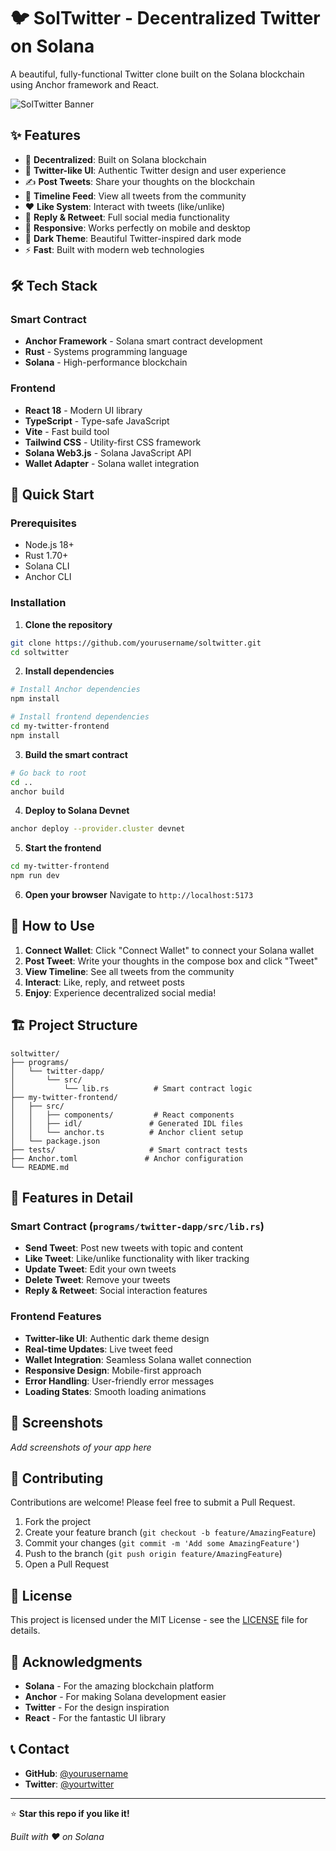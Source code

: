 # 🐦 SolTwitter - Decentralized Twitter on Solana

A beautiful, fully-functional Twitter clone built on the Solana blockchain using Anchor framework and React.

![SolTwitter Banner](https://img.shields.io/badge/Solana-Twitter-blue?style=for-the-badge&logo=solana)

## ✨ Features

- 🔗 **Decentralized**: Built on Solana blockchain
- 💙 **Twitter-like UI**: Authentic Twitter design and user experience  
- ✍️ **Post Tweets**: Share your thoughts on the blockchain
- 📰 **Timeline Feed**: View all tweets from the community
- ❤️ **Like System**: Interact with tweets (like/unlike)
- 💬 **Reply & Retweet**: Full social media functionality
- 📱 **Responsive**: Works perfectly on mobile and desktop
- 🌙 **Dark Theme**: Beautiful Twitter-inspired dark mode
- ⚡ **Fast**: Built with modern web technologies

## 🛠️ Tech Stack

### Smart Contract
- **Anchor Framework** - Solana smart contract development
- **Rust** - Systems programming language
- **Solana** - High-performance blockchain

### Frontend
- **React 18** - Modern UI library
- **TypeScript** - Type-safe JavaScript
- **Vite** - Fast build tool
- **Tailwind CSS** - Utility-first CSS framework
- **Solana Web3.js** - Solana JavaScript API
- **Wallet Adapter** - Solana wallet integration

## 🚀 Quick Start

### Prerequisites
- Node.js 18+ 
- Rust 1.70+
- Solana CLI
- Anchor CLI

### Installation

1. **Clone the repository**
```bash
git clone https://github.com/yourusername/soltwitter.git
cd soltwitter
```

2. **Install dependencies**
```bash
# Install Anchor dependencies
npm install

# Install frontend dependencies
cd my-twitter-frontend
npm install
```

3. **Build the smart contract**
```bash
# Go back to root
cd ..
anchor build
```

4. **Deploy to Solana Devnet**
```bash
anchor deploy --provider.cluster devnet
```

5. **Start the frontend**
```bash
cd my-twitter-frontend
npm run dev
```

6. **Open your browser**
Navigate to `http://localhost:5173`

## 📱 How to Use

1. **Connect Wallet**: Click "Connect Wallet" to connect your Solana wallet
2. **Post Tweet**: Write your thoughts in the compose box and click "Tweet"
3. **View Timeline**: See all tweets from the community
4. **Interact**: Like, reply, and retweet posts
5. **Enjoy**: Experience decentralized social media!

## 🏗️ Project Structure

```
soltwitter/
├── programs/
│   └── twitter-dapp/
│       └── src/
│           └── lib.rs          # Smart contract logic
├── my-twitter-frontend/
│   ├── src/
│   │   ├── components/         # React components
│   │   ├── idl/               # Generated IDL files
│   │   └── anchor.ts          # Anchor client setup
│   └── package.json
├── tests/                     # Smart contract tests
├── Anchor.toml               # Anchor configuration
└── README.md
```

## 🎨 Features in Detail

### Smart Contract (`programs/twitter-dapp/src/lib.rs`)
- **Send Tweet**: Post new tweets with topic and content
- **Like Tweet**: Like/unlike functionality with liker tracking
- **Update Tweet**: Edit your own tweets
- **Delete Tweet**: Remove your tweets
- **Reply & Retweet**: Social interaction features

### Frontend Features
- **Twitter-like UI**: Authentic dark theme design
- **Real-time Updates**: Live tweet feed
- **Wallet Integration**: Seamless Solana wallet connection
- **Responsive Design**: Mobile-first approach
- **Error Handling**: User-friendly error messages
- **Loading States**: Smooth loading animations

## 🌟 Screenshots

*Add screenshots of your app here*

## 🤝 Contributing

Contributions are welcome! Please feel free to submit a Pull Request.

1. Fork the project
2. Create your feature branch (`git checkout -b feature/AmazingFeature`)
3. Commit your changes (`git commit -m 'Add some AmazingFeature'`)
4. Push to the branch (`git push origin feature/AmazingFeature`)
5. Open a Pull Request

## 📄 License

This project is licensed under the MIT License - see the [LICENSE](LICENSE) file for details.

## 🙏 Acknowledgments

- **Solana** - For the amazing blockchain platform
- **Anchor** - For making Solana development easier
- **Twitter** - For the design inspiration
- **React** - For the fantastic UI library

## 📞 Contact

- **GitHub**: [@yourusername](https://github.com/yourusername)
- **Twitter**: [@yourtwitter](https://twitter.com/yourtwitter)

---

⭐ **Star this repo if you like it!**

*Built with ❤️ on Solana*
